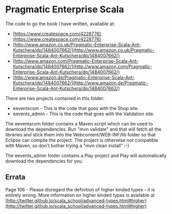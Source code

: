 Pragmatic Enterprise Scala
==========================

The code to go the book I have written, available at:

- [https://www.createspace.com/4228776](https://www.createspace.com/4228776)
- [http://www.amazon.co.uk/Pragmatic-Enterprise-Scala-Ant-Kutschera/dp/1484007662/](http://www.amazon.co.uk/Pragmatic-Enterprise-Scala-Ant-Kutschera/dp/1484007662/)
- [http://www.amazon.com/Pragmatic-Enterprise-Scala-Ant-Kutschera/dp/1484007662/](http://www.amazon.com/Pragmatic-Enterprise-Scala-Ant-Kutschera/dp/1484007662/)
- [http://www.amazon.de/Pragmatic-Enterprise-Scala-Ant-Kutschera/dp/1484007662/](http://www.amazon.de/Pragmatic-Enterprise-Scala-Ant-Kutschera/dp/1484007662/)

There are two projects contained in this folder:

- eeventscom - This is the code that goes with the Shop site.
- eevents_admin - This is the code that goes with the Validation site.

The eeventscom folder contains a Maven script which can be used to download the dependencies.  Run "mvn validate" and that will fetch all the libraries and stick them into the Webcontent/WEB-INF/lib folder so that Eclipse can compile the project.  The project is otherwise *not* compatible with Maven, so don't bother trying a "mvn clean install" :-)

The eevents_admin folder contains a Play project and Play will automatically download the dependencies for you.


Errata
------

Page 106 - Please disregard the definition of higher kinded types - it is entirely wrong.  More information on higher kinded types is available at [http://twitter.github.io/scala_school/advanced-types.html#higher](http://twitter.github.io/scala_school/advanced-types.html#higher)

